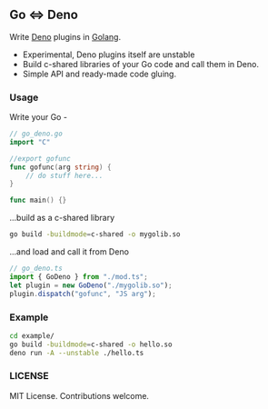 ## Go <=> Deno

Write [Deno](https://deno.land) plugins in [Golang](https://golang.org). 

* Experimental, Deno plugins itself are unstable
* Build c-shared libraries of your Go code and call them in Deno.
* Simple API and ready-made code gluing.

### Usage

Write your Go -

```go
// go_deno.go
import "C"

//export gofunc
func gofunc(arg string) {
    // do stuff here...
}

func main() {}
```

...build as a c-shared library

```sh
go build -buildmode=c-shared -o mygolib.so
```

...and load and call it from Deno 

```typescript
// go_deno.ts
import { GoDeno } from "./mod.ts";
let plugin = new GoDeno("./mygolib.so");
plugin.dispatch("gofunc", "JS arg");
```

### Example

```sh
cd example/
go build -buildmode=c-shared -o hello.so
deno run -A --unstable ./hello.ts
```

### LICENSE

MIT License. Contributions welcome.
